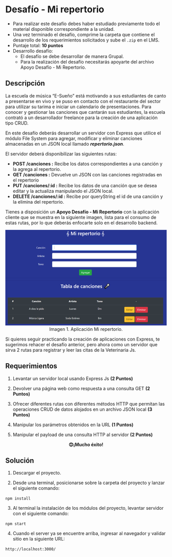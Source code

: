 # Desafío - Mi repertorio

- Para realizar este desafío debes haber estudiado previamente todo el material disponible correspondiente a la unidad. </br>
- Una vez terminado el desafío, comprime la carpeta que contiene el desarrollo de los requerimientos solicitados y sube el `.zip` en el LMS. </br>
- Puntaje total: __10 puntos__ </br>
- Desarrollo desafío: </br>
  - El desafío se debe desarrollar de manera Grupal. </br>
  - Para la realización del desafío necesitarás apoyarte del archivo Apoyo Desafío - Mi Repertorio.
  
## Descripción

La escuela de música “E-Sueño” está motivando a sus estudiantes de canto a presentarse en vivo y se puso en contacto con el restaurante del sector para utilizar su tarima e iniciar un calendario de presentaciones. Para conocer y gestionar las canciones que cantarán sus estudiantes, la escuela contrató a un desarrollador freelance para la creación de una aplicación tipo CRUD.

En este desafío deberás desarrollar un servidor con Express que utilice el módulo File System para agregar, modificar y eliminar canciones almacenadas en un JSON local llamado ___repertorio.json___.

El servidor deberá disponibilizar las siguientes rutas:

- __POST /canciones :__ Recibe los datos correspondientes a una canción y la agrega al repertorio.
- __GET /canciones :__ Devuelve un JSON con las canciones registradas en el repertorio
- __PUT /canciones/:id :__ Recibe los datos de una canción que se desea editar y la actualiza manipulando el JSON local.
- __DELETE /canciones/:id :__ Recibe por queryString el id de una canción y la elimina del repertorio.

Tienes a disposición un __Apoyo Desafío - Mi Repertorio__ con la aplicación cliente que se muestra en la siguiente imagen, lista para el consumo de estas rutas, por lo que deberás enfocarte solo en el desarrollo backend.

<p align="center">
  <img src="https://github.com/Felipe-M-dev/nodejs-challenge02/blob/main/01.png?raw=true?raw=true" alt="Imagen 01"><br>
Imagen 1. Aplicación Mi repertorio.
</br>
</p>

Si quieres seguir practicando la creación de aplicaciones con Express, te sugerimos rehacer el desafío anterior, pero ahora como un servidor que sirva 2 rutas para registrar y leer las citas de la Veterinaria Js.

## Requerimientos

1. Levantar un servidor local usando Express Js __(2 Puntos)__

2. Devolver una página web como respuesta a una consulta GET __(2 Puntos)__

3. Ofrecer diferentes rutas con diferentes métodos HTTP que permitan las operaciones CRUD de datos alojados en un archivo JSON local __(3 Puntos)__

4. Manipular los parámetros obtenidos en la URL __(1 Puntos)__

5. Manipular el payload de una consulta HTTP al servidor __(2 Puntos)__

<p align="center">
  <strong>😊¡Mucho éxito!</strong>
</p>

## Solución

1. Descargar el proyecto.

2. Desde una terminal, posicionarse sobre la carpeta del proyecto y lanzar el siguiente comando:

```npm install```

3. Al terminal la instalación de los módulos del proyecto, levantar servidor con el siguiente comando:

```npm start```

4. Cuando el server ya se encuentre arriba, ingresar al navegador y validar sitio en la siguiente URL:

```http://localhost:3000/```
